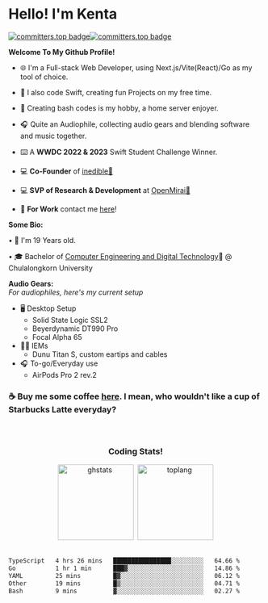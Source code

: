 <!--![ibframe](https://user-images.githubusercontent.com/35761701/163727732-0dff1d22-3eb8-4a59-a504-c5b70d784ada.png) -->

# **Hello! I'm Kenta**
[![committers.top badge](https://user-badge.committers.top/thailand_public/Kentakoong.svg)](https://user-badge.committers.top/thailand_public/Kentakoong)[![committers.top badge](https://user-badge.committers.top/thailand_private/Kentakoong.svg)](https://user-badge.committers.top/thailand_private/Kentakoong)

**Welcome To My Github Profile!**

  - 🌐 I'm a Full-stack Web Developer, using Next.js/Vite(React)/Go as my tool of choice.

  - 📱 I also code Swift, creating fun Projects on my free time.

  - 💾 Creating bash codes is my hobby, a home server enjoyer.

  - 🎧​ Quite an Audiophile, collecting audio gears and blending software and music together.

  - ⌨️ A **WWDC 2022 & 2023** Swift Student Challenge Winner.
  
  - 💻 **Co-Founder** of [inedible🍌](https://github.com/inedible-dev)

  - 💻 **SVP of Research & Development** at [OpenMirai🌿](https://github.com/openmirai)

  - 💼 **For Work** contact me [here](mailto:wongkraiwich@openmirai.com?subject=From%20GitHub)!

**Some Bio:**
   
   • 📅 I'm 19 Years old.
   
   • 🎓 Bachelor of [Computer Engineering and Digital Technology](https://github.com/CEDT-Chula)🥐 @ Chulalongkorn University

  **Audio Gears:**<br/>
  *For audiophiles, here's my current setup*
   - 🖥️ Desktop Setup
     - Solid State Logic SSL2
     - Beyerdynamic DT990 Pro
     - Focal Alpha 65
   - 👂🏼 IEMs
     - Dunu Titan S, custom eartips and cables
   - 🎧 To-go/Everyday use
     - AirPods Pro 2 rev.2

### **☕️ Buy me some coffee [here](https://ko-fi.com/kentakoong). I mean, who wouldn't like a cup of Starbucks Latte everyday?**
   
<br/>
<h2 align="center"></h2>
<h3 align="center">Coding Stats!</h3>


<div align="center">
<img src="https://github-readme-stats.vercel.app/api?hide_rank=true&show_icons=true&include_all_commits=false&count_private=true&disable_animations=false&theme=dark&locale=en&hide_border=true&custom_title=Github&nbsp;Stats&username=Kentakoong" height="150" alt="ghstats"  />&nbsp;&nbsp;<img src="https://github-readme-stats.vercel.app/api/top-langs/?username=kentakoong&theme=dark&layout=compact&langs_count=4&disable_animations=false&hide_border=true&custom_title=Public&nbsp;Repos&nbsp;Used&nbsp;Languages" height="150" alt="toplang"  />
</div>
<br/>

<!--START_SECTION:waka-->

```txt
TypeScript   4 hrs 26 mins   ████████████████░░░░░░░░░   64.66 %
Go           1 hr 1 min      ███▓░░░░░░░░░░░░░░░░░░░░░   14.86 %
YAML         25 mins         █▓░░░░░░░░░░░░░░░░░░░░░░░   06.12 %
Other        19 mins         █▒░░░░░░░░░░░░░░░░░░░░░░░   04.71 %
Bash         9 mins          ▓░░░░░░░░░░░░░░░░░░░░░░░░   02.27 %
```

<!--END_SECTION:waka-->

